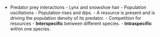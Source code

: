 -  Predator prey interactions
		- Lynx and snowshoe hair
			- Population oscillations
				- Population rises and dips.
				- A resource is present and is driving the population density of its predator.
		- Competition for resources
			- **Interspecific** between different species.
			- **Intraspecific** within one species.